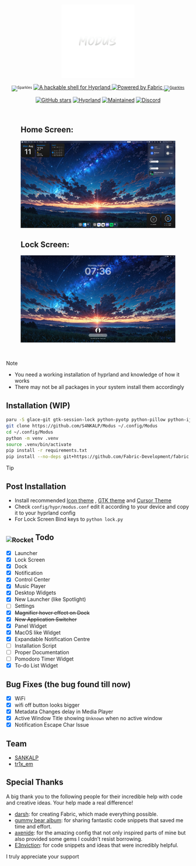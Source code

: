 <p align="center">
  <img src="assets/modus.png" height="200" alt="Logo">
</p>

<p align="center">
  <sub><sup><img src="https://raw.githubusercontent.com/Tarikul-Islam-Anik/Telegram-Animated-Emojis/main/Activity/Sparkles.webp" alt="Sparkles" width="25" height="25"/></sup></sub>
  <a href="https://github.com/hyprwm/Hyprland">
    <img src="https://img.shields.io/badge/A%20hackable%20shell%20for-Hyprland-0092CD?style=for-the-badge&logo=linux&color=0092CD&logoColor=D9E0EE&labelColor=000000" alt="A hackable shell for Hyprland">
  </a>
  <a href="https://github.com/Fabric-Development/fabric/">
    <img src="https://img.shields.io/badge/Powered%20by-Fabric-FAFAFA?style=for-the-badge&logo=python&color=FAFAFA&logoColor=D9E0EE&labelColor=000000" alt="Powered by Fabric">
  <sub><sup><img src="https://raw.githubusercontent.com/Tarikul-Islam-Anik/Telegram-Animated-Emojis/main/Activity/Sparkles.webp" alt="Sparkles" width="25" height="25"/></sup></sub>
  </a>
  </p>

<div align="center">

[![GitHub stars](https://img.shields.io/github/stars/S4NKALP/Modus?style=for-the-badge&logo=github&color=FFB686&logoColor=D9E0EE&labelColor=292324)](https://github.com/S4NKALP/Modus/stargazers)
[![Hyprland](https://img.shields.io/badge/Made%20for-Hyprland-pink?style=for-the-badge&logo=linux&logoColor=D9E0EE&labelColor=292324&color=C6A0F6)](https://hyprland.org/)
[![Maintained](https://img.shields.io/badge/Maintained-Yes-blue?style=for-the-badge&logo=linux&logoColor=D9E0EE&labelColor=292324&color=3362E1)]()
[![Discord](https://dcbadge.limes.pink/api/server/https://discord.gg/tRFxkbQ3Zq)](https://discord.gg/tRFxkbQ3Zq)

</div>

<br>

<figure>
  <h2>Home Screen:</h2>
  <img src="assets/screenshots/home.png" alt="fabric">
  <br/>
  <h2>Lock Screen:</h2>
    <img src="assets/screenshots/lock.png" alt="fabric">
</figure>
<br>

> [!NOTE]
> - You need a working installation of hyprland and knowledge of how it works
> - There may not be all packages in your system install them accordingly


## Installation (WIP)

```bash
paru -S glace-git gtk-session-lock python-pyotp python-pillow python-ijson python-setproctitle apple-fonts cinnamon-desktop --needed
git clone https://github.com/S4NKALP/Modus ~/.config/Modus
cd ~/.config/Modus
python -m venv .venv
source .venv/bin/activate
pip install -r requirements.txt
pip install --no-deps git+https://github.com/Fabric-Development/fabric.git
```
> [!TIP]
> ## Post Installation
> - Install recommended [Icon theme](https://github.com/vinceliuice/MacTahoe-icon-theme) , [GTK theme](https://github.com/vinceliuice/MacTahoe-gtk-theme) and [Cursor Theme](https://github.com/vinceliuice/MacTahoe-icon-theme/tree/main/cursors) <br>
> - Check `config/hypr/modus.conf` edit it according to your device and copy it to your hyprland config
> - For Lock Screen Bind keys to `python lock.py`

<h2><sub><img src="https://raw.githubusercontent.com/Tarikul-Islam-Anik/Animated-Fluent-Emojis/master/Emojis/Travel%20and%20places/Rocket.png" alt="Rocket" width="25" height="25" /></sub> Todo</h2>

- [x] Launcher
- [x] Lock Screen
- [x] Dock
- [x] Notification
- [x] Control Center
- [x] Music Player
- [x] Desktop Widgets
- [x] New Launcher (like Spotlight)
- [ ] Settings
- [x] ~~Magnifier hover effect on Dock~~
- [x] ~~New Application Switcher~~
- [x] Panel Widget
- [x] MacOS like Widget
- [x] Expandable Notification Centre
- [ ] Installation Script
- [ ] Proper Documentation
- [ ] Pomodoro Timer Widget
- [x] To-do List Widget

## Bug Fixes (the bug found till now)

- [x] WiFi
- [x] wifi off button looks bigger
- [x] Metadata Changes delay in Media Player
- [x] Active Window Title showing `Unknown` when no active window
- [x] Notification Escape Char Issue

## Team

- [SANKALP](https://github.com/S4NKALP/)
- [tr1x_em](https://github.com/tr1xem)

## Special Thanks

A big thank you to the following people for their incredible help with code and creative ideas. Your help made a real difference!

- [darsh](https://github.com/its-darsh): for creating Fabric, which made everything possible.
- [gummy bear album](https://github.com/muhchaudhary): for sharing fantastic code snippets that saved me time and effort.
- [axenide](https://github.com/Axenide): for the amazing config that not only inspired parts of mine but also provided some gems I couldn’t resist borrowing.
- [E3nviction](https://github.com/E3nviction/): for code snippets and ideas that were incredibly helpful.

I truly appreciate your support
